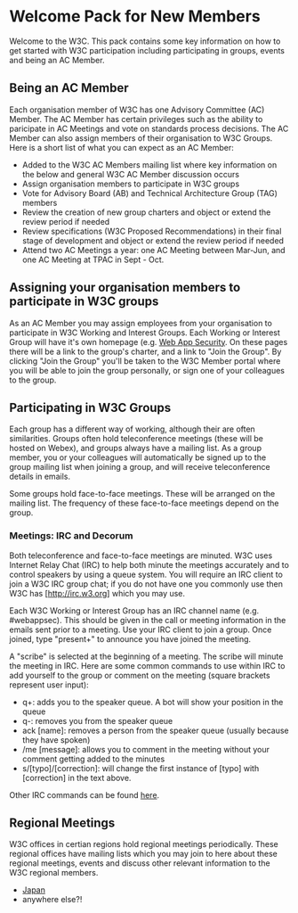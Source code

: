 # Welcome Pack for New Members
Welcome to the W3C. This pack contains some key information on how to get started with W3C participation including participating in groups, events and being an AC Member.

## Being an AC Member
Each organisation member of W3C has one Advisory Committee (AC) Member. The AC Member has certain privileges such as the ability to paricipate in AC Meetings and vote on standards process decisions. The AC Member can also assign members of their organisation to W3C Groups. Here is a short list of what you can expect as an AC Member:

* Added to the W3C AC Members mailing list where key information on the below and general W3C AC Member discussion occurs
* Assign organisation members to participate in W3C groups
* Vote for Advisory Board (AB) and Technical Architecture Group (TAG) members
* Review the creation of new group charters and object or extend the review period if needed
* Review specifications (W3C Proposed Recommendations) in their final stage of development and object or extend the review period if needed
* Attend two AC Meetings a year: one AC Meeting between Mar-Jun, and one AC Meeting at TPAC in Sept - Oct.

## Assigning your organisation members to participate in W3C groups
As an AC Member you may assign employees from your organisation to participate in W3C Working and Interest Groups. Each Working or Interest Group will have it's own homepage (e.g. [Web App Security](https://www.w3.org/2011/webappsec/). On these pages there will be a link to the group's charter, and a link to "Join the Group". By clicking "Join the Group" you'll be taken to the W3C Member portal where you will be able to join the group personally, or sign one of your colleagues to the group.

## Participating in W3C Groups
Each group has a different way of working, although their are often similarities. Groups often hold teleconference meetings (these will be hosted on Webex), and groups always have a mailing list. As a group member, you or your colleagues will automatically be signed up to the group mailing list when joining a group, and will receive teleconference details in emails.

Some groups hold face-to-face meetings. These will be arranged on the mailing list. The frequency of these face-to-face meetings depend on the group.

### Meetings: IRC and Decorum
Both teleconference and face-to-face meetings are minuted. W3C uses Internet Relay Chat (IRC) to help both minute the meetings accurately and to control speakers by using a queue system. You will require an IRC client to join a W3C IRC group chat; if you do not have one you commonly use then W3C has [http://irc.w3.org] which you may use.

Each W3C Working or Interest Group has an IRC channel name (e.g. #webappsec). This should be given in the call or meeting information in the emails sent prior to a meeting. Use your IRC client to join a group. Once joined, type "present+" to announce you have joined the meeting.

A "scribe" is selected at the beginning of a meeting. The scribe will minute the meeting in IRC. Here are some common commands to use within IRC to add yourself to the group or comment on the meeting (square brackets represent user input):

* q+: adds you to the speaker queue. A bot will show your position in the queue
* q-: removes you from the speaker queue
* ack [name]: removes a person from the speaker queue (usually because they have spoken)
* /me [message]: allows you to comment in the meeting without your comment getting added to the minutes
* s/[typo]/[correction]: will change the first instance of [typo] with [correction] in the text above.

Other IRC commands can be found [here](/#).

## Regional Meetings
W3C offices in certian regions hold regional meetings periodically. These regional offices have mailing lists which you may join to here about these regional meetings, events and discuss other relevant information to the W3C regional members.

* [Japan](/#)
* anywhere else?!

